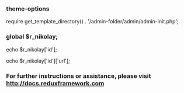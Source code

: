 ### theme-options
require get_template_directory() . '/admin-folder/admin/admin-init.php';

### global $r_nikolay;

echo $r_nikolay['id'];

echo $r_nikolay['id']['url'];




### For further instructions or assistance, please visit http://docs.reduxframework.com
